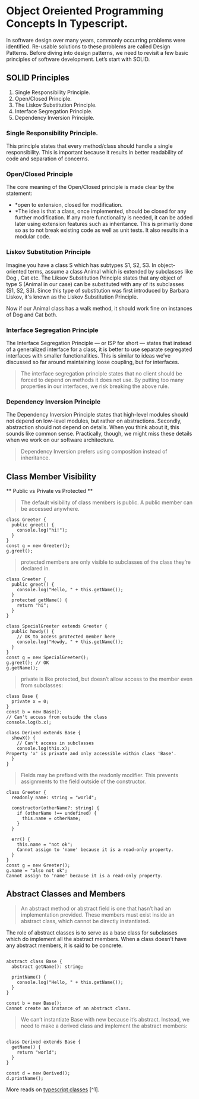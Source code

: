 # Object Oreiented Programming Concepts In Typescript.

In software design over many years, commonly occurring problems were identified. Re-usable solutions to these problems are called Design Patterns. Before diving into design patterns, we need to revisit a few basic principles of software development. Let’s start with SOLID.

## SOLID Principles

1. Single Responsibility Principle.
2. Open/Closed Principle.
3. The Liskov Substitution Principle.
4. Interface Segregation Principle.
5. Dependency Inversion Principle.

### Single Responsibility Principle.
This principle states that every method/class should handle a single responsibility. This is important because it results in better readability of code and separation of concerns.

### Open/Closed Principle
The core meaning of the Open/Closed principle is made clear by the statement:
- *open to extension, closed for modification.
- *The idea is that a class, once implemented, should be closed for any further modification. 
If any more functionality is needed, it can be added later using extension features such as inheritance. This is primarily done so as to not break existing code as well as unit tests. It also results in a modular code.

### Liskov Substitution Principle
Imagine you have a class S which has subtypes S1, S2, S3. In object-oriented terms, assume a class Animal which is extended by subclasses like Dog , Cat etc. The Liksov Substitution Principle states that any object of type S (Animal in our case) can be substituted with any of its subclasses (S1, S2, S3). Since this type of substitution was first introduced by Barbara Liskov, it's known as the Liskov Substitution Principle.

Now if our Animal class has a walk method, it should work fine on instances of Dog and Cat both.

### Interface Segregation Principle

The Interface Segregation Principle — or ISP for short — states that instead of a generalized interface for a class, it is better to use separate segregated interfaces with smaller functionalities. This is similar to ideas we’ve discussed so far around maintaining loose coupling, but for interfaces.

> The interface segregation principle states that no client should be forced to depend on methods it does not use. By putting too many properties in our interfaces, we risk breaking the above rule.

### Dependency Inversion Principle

The Dependency Inversion Principle states that high-level modules should not depend on low-level modules, but rather on abstractions. Secondly, abstraction should not depend on details. When you think about it, this sounds like common sense. Practically, though, we might miss these details when we work on our software architecture.

> Dependency Inversion prefers using composition instead of inheritance.

## Class Member Visibility

** Public vs Private vs Protected **

> The default visibility of class members is public. A public member can be accessed anywhere.

```
class Greeter {
  public greet() {
    console.log("hi!");
  }
}
const g = new Greeter();
g.greet();

```

> protected members are only visible to subclasses of the class they’re declared in.

```
class Greeter {
  public greet() {
    console.log("Hello, " + this.getName());
  }
  protected getName() {
    return "hi";
  }
}
 
class SpecialGreeter extends Greeter {
  public howdy() {
    // OK to access protected member here
    console.log("Howdy, " + this.getName());
  }
}
const g = new SpecialGreeter();
g.greet(); // OK
g.getName();

```

> private is like protected, but doesn’t allow access to the member even from subclasses:

```
class Base {
  private x = 0;
}
const b = new Base();
// Can't access from outside the class
console.log(b.x);

class Derived extends Base {
  showX() {
    // Can't access in subclasses
    console.log(this.x);
Property 'x' is private and only accessible within class 'Base'.
  }
}

```

> Fields may be prefixed with the readonly modifier. This prevents assignments to the field outside of the constructor.

```
class Greeter {
  readonly name: string = "world";
 
  constructor(otherName?: string) {
    if (otherName !== undefined) {
      this.name = otherName;
    }
  }
 
  err() {
    this.name = "not ok";
    Cannot assign to 'name' because it is a read-only property.
  }
}
const g = new Greeter();
g.name = "also not ok";
Cannot assign to 'name' because it is a read-only property.

```

## Abstract Classes and Members

> An abstract method or abstract field is one that hasn’t had an implementation provided. These members must exist inside an abstract class, which cannot be directly instantiated.

The role of abstract classes is to serve as a base class for subclasses which do implement all the abstract members. When a class doesn’t have any abstract members, it is said to be concrete.

```

abstract class Base {
  abstract getName(): string;
 
  printName() {
    console.log("Hello, " + this.getName());
  }
}
 
const b = new Base();
Cannot create an instance of an abstract class.

```

> We can’t instantiate Base with new because it’s abstract. Instead, we need to make a derived class and implement the abstract members:

```

class Derived extends Base {
  getName() {
    return "world";
  }
}
 
const d = new Derived();
d.printName();

```



More reads on [typescript classes](https://www.typescriptlang.org/docs/handbook/2/classes.html) [^1].